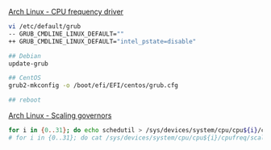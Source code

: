 [Arch Linux - CPU frequency driver](https://wiki.archlinux.org/title/CPU_frequency_scaling#CPU_frequency_driver)  
```bash
vi /etc/default/grub
-- GRUB_CMDLINE_LINUX_DEFAULT=""
++ GRUB_CMDLINE_LINUX_DEFAULT="intel_pstate=disable"

## Debian
update-grub

## CentOS
grub2-mkconfig -o /boot/efi/EFI/centos/grub.cfg

## reboot
```

[Arch Linux - Scaling governors](https://wiki.archlinux.org/title/CPU_frequency_scaling#Scaling_governors)  
```bash
for i in {0..31}; do echo schedutil > /sys/devices/system/cpu/cpu${i}/cpufreq/scaling_governor; done
# for i in {0..31}; do cat /sys/devices/system/cpu/cpu${i}/cpufreq/scaling_governor; done
```